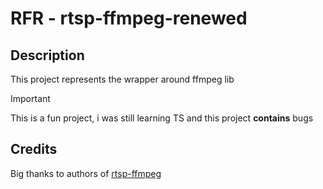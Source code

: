 # RFR - rtsp-ffmpeg-renewed
## Description
This project represents the wrapper around ffmpeg lib

> [!IMPORTANT]
> This is a fun project, i was still learning TS and this project **contains** bugs

## Credits
Big thanks to authors of [rtsp-ffmpeg](https://www.npmjs.com/package/rtsp-ffmpeg)